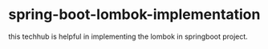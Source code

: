 # spring-boot-lombok-implementation
this techhub is helpful in implementing the lombok in springboot project.
